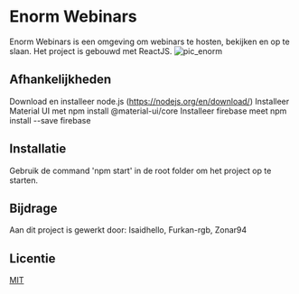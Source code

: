 # Enorm Webinars

Enorm Webinars is een omgeving om webinars te hosten, bekijken en op te slaan.
Het project is gebouwd met ReactJS.
![pic_enorm](https://imgur.com/a/VFSqtbj)

## Afhankelijkheden
Download en installeer node.js (https://nodejs.org/en/download/)
Installeer Material UI met npm install @material-ui/core
Installeer firebase meet npm install --save firebase

## Installatie
Gebruik de command 'npm start' in de root folder om het project op te starten.

## Bijdrage
Aan dit project is gewerkt door:
Isaidhello, Furkan-rgb, Zonar94

## Licentie
[MIT](https://choosealicense.com/licenses/mit/)
